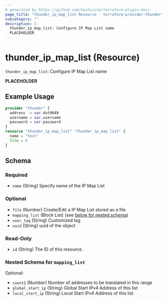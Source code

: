```yaml
---
# generated by https://github.com/hashicorp/terraform-plugin-docs
page_title: "thunder_ip_map_list Resource - terraform-provider-thunder"
subcategory: ""
description: |-
  thunder_ip_map_list: Configure IP Map List name
  PLACEHOLDER
---
```


# thunder_ip_map_list (Resource)

`thunder_ip_map_list`: Configure IP Map List name

__PLACEHOLDER__

## Example Usage

```terraform
provider "thunder" {
  address  = var.dut9049
  username = var.username
  password = var.password
}
resource "thunder_ip_map_list" "thunder_ip_map_list" {
  name = "test"
  file = 0
}
```

<!-- schema generated by tfplugindocs -->
## Schema

### Required

- `name` (String) Specify name of the IP Map List

### Optional

- `file` (Number) Create/Edit a IP Map List stored as a file
- `mapping_list` (Block List) (see [below for nested schema](#nestedblock--mapping_list))
- `user_tag` (String) Customized tag
- `uuid` (String) uuid of the object

### Read-Only

- `id` (String) The ID of this resource.

<a id="nestedblock--mapping_list"></a>
### Nested Schema for `mapping_list`

Optional:

- `count1` (Number) Number of addresses to be translated in this range
- `global_start_ip` (String) Global Start IPv4 Address of this list
- `local_start_ip` (String) Local Start IPv4 Address of this list


